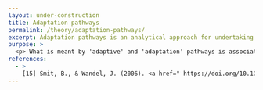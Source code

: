 ```yaml
---
layout: under-construction
title: Adaptation pathways
permalink: /theory/adaptation-pathways/
excerpt: Adaptation pathways is an analytical approach for undertaking planning and implementation under uncertainty and change. It provides a process for deciding when and under which conditions acceptable actions need to be implemented to cope with multiple plausible futures. In contrast, an "adaptive" pathway refers to the ability of a system to cope with different future uncertainties.
purpose: >
  <p> What is meant by 'adaptive' and 'adaptation' pathways is associated with the distinction between the attributes of a system allowing it to cope with different future uncertainties and the process to cope with such vulnerabilities [15]. In other words, adaptation pathways is an analytical approach providing a process in terms of deciding when and under which conditions acceptable actions need to be implemented to cope against multiple plausible futures. Adaptive pathways are the sequence of actions (i.e., attributes) for the system to be able to cope with multiple plausible futures.</p>
references:
  - >
    [15] Smit, B., & Wandel, J. (2006). <a href=" https://doi.org/10.1016/j.gloenvcha.2006.03.008">Adaptation, adaptive capacity and vulnerability.</a> Global Environmental Change, 16(3), 282–292.
---
```

